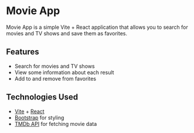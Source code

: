 # Movie App  

Movie App is a simple Vite + React application that allows you to search for movies and TV shows and save them as favorites.

## Features  
- Search for movies and TV shows
- View some information about each result
- Add to and remove from favorites

## Technologies Used  
- [Vite](https://vitejs.dev/) + [React](https://react.dev/)  
- [Bootstrap](https://getbootstrap.com/) for styling  
- [TMDb API](https://www.themoviedb.org/) for fetching movie data  
